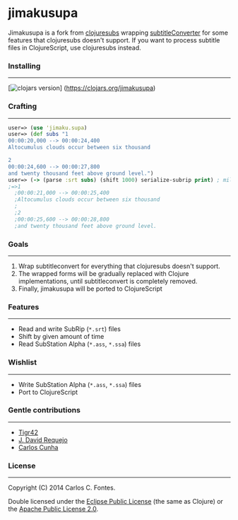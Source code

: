 jimakusupa
==========
Jimakusupa is a fork from [clojuresubs](https://github.com/tigr42/clojuresubs) 
wrapping [subtitleConverter](https://github.com/JDaren/subtitleConverter) for 
some features that clojuresubs doesn't support. If you want to process subtitle 
files in ClojureScript, use clojuresubs instead.

### Installing
-------
[![clojars version](https://clojars.org/jimakusupa/latest-version.svg?raw=true)]
(https://clojars.org/jimakusupa)

### Crafting
-------
```clj
user=> (use 'jimaku.supa)
user=> (def subs "1
00:00:20,000 --> 00:00:24,400
Altocumulus clouds occur between six thousand

2
00:00:24,600 --> 00:00:27,800
and twenty thousand feet above ground level.")
user=> (-> (parse :srt subs) (shift 1000) serialize-subrip print) ; miliseconds
;=>1
  ;00:00:21,000 --> 00:00:25,400
  ;Altocumulus clouds occur between six thousand
  ;
  ;2
  ;00:00:25,600 --> 00:00:28,800
  ;and twenty thousand feet above ground level.
```

### Goals
-------
1. Wrap subtitleconvert for everything that clojuresubs doesn't
support.
2. The wrapped forms will be gradually replaced with Clojure implementations,
until subtitleconvert is completely removed.
3. Finally, jimakusupa will be ported to ClojureScript

### Features
-------
- Read and write SubRip (``*.srt``) files
- Shift by given amount of time
- Read SubStation Alpha (``*.ass``, ``*.ssa``) files

### Wishlist
-------
- Write SubStation Alpha (``*.ass``, ``*.ssa``) files
- Port to ClojureScript

### Gentle contributions
-------
- [Tigr42](https://bitbucket.org/Tigr42)
- [J. David Requejo](https://github.com/JDaren)
- [Carlos Cunha](https://github.com/ccfontes)

### License
-------
Copyright (C) 2014 Carlos C. Fontes.

Double licensed under the
[Eclipse Public License](http://www.eclipse.org/legal/epl-v10.html) 
(the same as Clojure) or the 
[Apache Public License 2.0](http://www.apache.org/licenses/LICENSE-2.0.html).